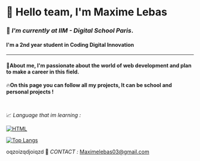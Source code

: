 # 👋 Hello team, I'm Maxime Lebas
### 📌 *I'm currently at IIM - Digital School Paris*.
#### I'm a 2nd year student in Coding Digital Innovation
<hr>

#### 👤About me, I'm passionate about the world of web development and plan to make a career in this field.




🔥**On this page you can follow all my projects, It can be school and personal projects !**

<br>

📈 *Language that im learning :*

[![HTML](https://skillicons.dev/icons?i=js,html,css,php)](https://skillicons.dev)

[![Top Langs](https://github-readme-stats.vercel.app/api/top-langs/?username=MokoyS&layout=compact&theme=dark)](https://github.com/anuraghazra/github-readme-stats)

oqzoizqdjoiqzd
📧  *CONTACT :* Maximelebas03@gmail.com


